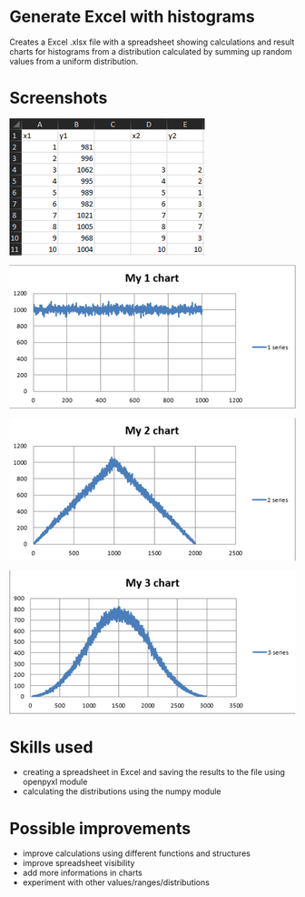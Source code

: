 # Generate Excel with histograms
Creates a Excel .xlsx file with a spreadsheet showing calculations and result charts for histograms from a distribution calculated by summing up random values from a uniform distribution.

# Screenshots
![Excel1.png](docs/Excel1.png "Example row and columns in generated file")

![ExcelChart1.png](docs/ExcelChart1.png "Example chart 1")

![ExcelChart2.png](docs/ExcelChart2.png "Example chart 2")

![ExcelChart3.png](docs/ExcelChart3.png "Example chart 3")

# Skills used
- creating a spreadsheet in Excel and saving the results to the file using openpyxl module
- calculating the distributions using the numpy module

# Possible improvements
- improve calculations using different functions and structures
- improve spreadsheet visibility
- add more informations in charts
- experiment with other values/ranges/distributions
